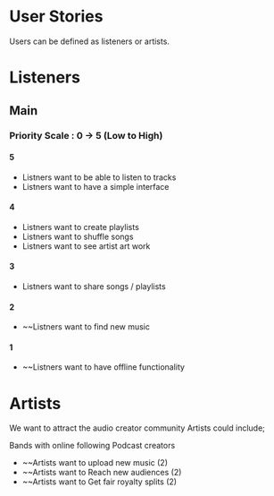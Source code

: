# User Stories

Users can be defined as listeners or artists. 

# Listeners

## Main

### Priority Scale : 0 -> 5 (Low to High)

#### 5 

- Listners want to be able to listen to tracks 
- Listners want to have a simple interface 

#### 4

- Listners want to create playlists 
- Listners want to shuffle songs 
- Listners want to see artist art work 

#### 3

- Listners want to share songs / playlists 

#### 2

- ~~Listners want to find new music 

#### 1
 
- ~~Listners want to have offline functionality 


# Artists

We want to attract the audio creator community
Artists could include;

Bands with online following
Podcast creators

- ~~Artists want to upload new music (2)
- ~~Artists want to Reach new audiences (2)
- ~~Artists want to Get fair royalty splits (2)
